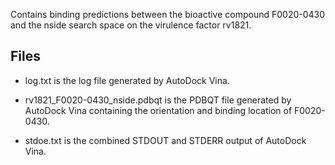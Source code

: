 Contains binding predictions between the bioactive compound F0020-0430 and the nside search space on the virulence factor rv1821.

## Files

- log.txt is the log file generated by AutoDock Vina.

- rv1821_F0020-0430_nside.pdbqt is the PDBQT file generated by AutoDock Vina containing the orientation and binding location of F0020-0430.

- stdoe.txt is the combined STDOUT and STDERR output of AutoDock Vina.

